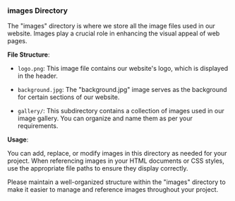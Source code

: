### images Directory

The "images" directory is where we store all the image files used in our website. Images play a crucial role in enhancing the visual appeal of web pages.

**File Structure**:

- `logo.png`: This image file contains our website's logo, which is displayed in the header.

- `background.jpg`: The "background.jpg" image serves as the background for certain sections of our website.

- `gallery/`: This subdirectory contains a collection of images used in our image gallery. You can organize and name them as per your requirements.

**Usage**:

You can add, replace, or modify images in this directory as needed for your project. When referencing images in your HTML documents or CSS styles, use the appropriate file paths to ensure they display correctly.

Please maintain a well-organized structure within the "images" directory to make it easier to manage and reference images throughout your project.